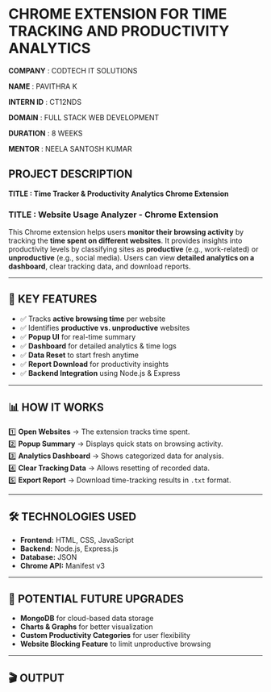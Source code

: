 # CHROME EXTENSION FOR TIME TRACKING AND PRODUCTIVITY ANALYTICS 

**COMPANY** : CODTECH IT SOLUTIONS

**NAME** : PAVITHRA K

**INTERN ID** : CT12NDS

**DOMAIN** : FULL STACK WEB DEVELOPMENT

**DURATION** : 8 WEEKS

**MENTOR** : NEELA SANTOSH KUMAR

## PROJECT DESCRIPTION

**TITLE : Time Tracker & Productivity Analytics Chrome Extension**

### **TITLE : Website Usage Analyzer - Chrome Extension**  
This Chrome extension helps users **monitor their browsing activity** by tracking the **time spent on different websites**. It provides insights into productivity levels by classifying sites as **productive** (e.g., work-related) or **unproductive** (e.g., social media). Users can view **detailed analytics on a dashboard**, clear tracking data, and download reports.  

---

## 🚀 **KEY FEATURES**  
- ✅ Tracks **active browsing time** per website  
- ✅ Identifies **productive vs. unproductive** websites  
- ✅ **Popup UI** for real-time summary  
- ✅ **Dashboard** for detailed analytics & time logs  
- ✅ **Data Reset** to start fresh anytime  
- ✅ **Report Download** for productivity insights  
- ✅ **Backend Integration** using Node.js & Express  

---

## 📊 **HOW IT WORKS**  
1️⃣ **Open Websites** → The extension tracks time spent.  
2️⃣ **Popup Summary** → Displays quick stats on browsing activity.  
3️⃣ **Analytics Dashboard** → Shows categorized data for analysis.  
4️⃣ **Clear Tracking Data** → Allows resetting of recorded data.  
5️⃣ **Export Report** → Download time-tracking results in `.txt` format.  

---

## 🛠 **TECHNOLOGIES USED**  
- **Frontend:** HTML, CSS, JavaScript  
- **Backend:** Node.js, Express.js  
- **Database:** JSON  
- **Chrome API:** Manifest v3  

---

## 🔮 **POTENTIAL FUTURE UPGRADES**  
- **MongoDB** for cloud-based data storage  
- **Charts & Graphs** for better visualization  
- **Custom Productivity Categories** for user flexibility  
- **Website Blocking Feature** to limit unproductive browsing  

---

## 🎬 **OUTPUT**  
